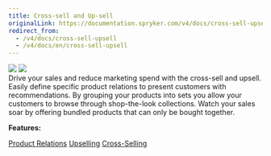 ```yaml
---
title: Cross-sell and Up-sell
originalLink: https://documentation.spryker.com/v4/docs/cross-sell-upsell
redirect_from:
  - /v4/docs/cross-sell-upsell
  - /v4/docs/en/cross-sell-upsell
---
```


<div class='feature-text'>
    <div class='feature-images'>
    <img class="light-mode" src="https://spryker.s3.eu-central-1.amazonaws.com/docs/Document+360/Capabilities+icons/light/Cross-sell+and+Up-sell.svg"/>
    <img class="dark-mode" src="https://spryker.s3.eu-central-1.amazonaws.com/docs/Document+360/Capabilities+icons/dark/Cross-sell+and+Up-sell.svg"/>
    </div>
    <div class="feature-text-wrap">
Drive your sales and reduce marketing spend with the cross-sell and upsell. Easily define specific product relations to present customers with recommendations. By grouping your products into sets you allow your customers to browse through shop-the-look collections. Watch your sales soar by offering bundled products that can only be bought together.


**Features:**

<div>
<a class="feature-link" href="https://documentation.spryker.com/v4/docs/product-relations">Product Relations</a>    
<a class="feature-link" href="https://documentation.spryker.com/v4/docs/upsell">Upselling</a>
<a class="feature-link" href="https://documentation.spryker.com/v4/docs/cross-sell">Cross-Selling</a>
</div>

